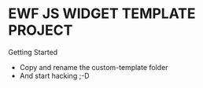 EWF JS WIDGET TEMPLATE PROJECT
=================


Getting Started
- Copy and rename the custom-template folder 
- And start hacking ;-D
